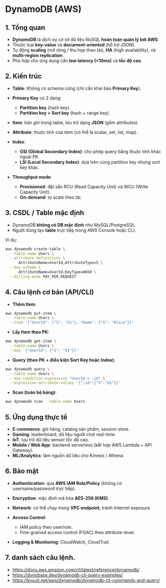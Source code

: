 # DynamoDB (AWS)

## 1. Tổng quan

* **DynamoDB** là dịch vụ cơ sở dữ liệu NoSQL **hoàn toàn quản lý bởi AWS**.
* Thuộc loại **key-value** và **document-oriented** (hỗ trợ JSON).
* Tự động **scaling** (mở rộng / thu hẹp theo tải), **HA** (high availability), và **multi-region replication**.
* Phù hợp cho ứng dụng cần **low latency (<10ms)** và **tốc độ cao**.
## 2. Kiến trúc

* **Table**: Không có schema cứng (chỉ cần khai báo **Primary Key**).
* **Primary Key** có 2 dạng:

  * **Partition key** (hash key).
  * **Partition key + Sort key** (hash + range key).
* **Item**: bản ghi trong table, lưu trữ dạng **JSON** (gồm attributes).
* **Attribute**: thuộc tính của item (có thể là scalar, set, list, map).
* **Index**:

  * **GSI (Global Secondary Index)**: cho phép query bằng thuộc tính khác ngoài PK.
  * **LSI (Local Secondary Index)**: dựa trên cùng partition key nhưng sort key khác.
* **Throughput mode**:

  * **Provisioned**: đặt sẵn RCU (Read Capacity Unit) và WCU (Write Capacity Unit).
  * **On-demand**: tự scale theo tải.
## 3. CSDL / Table mặc định

* DynamoDB **không có DB mặc định** như MySQL/PostgreSQL.
* Người dùng tạo **table** trực tiếp trong AWS Console hoặc CLI.

Ví dụ:

```bash
aws dynamodb create-table \
  --table-name Users \
  --attribute-definitions \
      AttributeName=UserId,AttributeType=S \
  --key-schema \
      AttributeName=UserId,KeyType=HASH \
  --billing-mode PAY_PER_REQUEST
```
## 4. Câu lệnh cơ bản (API/CLI)

* **Thêm Item**:

```bash
aws dynamodb put-item \
  --table-name Users \
  --item '{"UserId": {"S": "U1"}, "Name": {"S": "Alice"}}'
```

* **Lấy Item theo PK**:

```bash
aws dynamodb get-item \
  --table-name Users \
  --key '{"UserId": {"S": "U1"}}'
```

* **Query (theo PK + điều kiện Sort Key hoặc Index)**:

```bash
aws dynamodb query \
  --table-name Users \
  --key-condition-expression "UserId = :id" \
  --expression-attribute-values '{":id":{"S":"U1"}}'
```

* **Scan (toàn bộ bảng)**:

```bash
aws dynamodb scan --table-name Users
```
## 5. Ứng dụng thực tế

* **E-commerce**: giỏ hàng, catalog sản phẩm, session store.
* **Gaming**: leaderboard, dữ liệu người chơi real-time.
* **IoT**: lưu trữ dữ liệu sensor tốc độ cao.
* **Mobile / Web App**: backend serverless (kết hợp AWS Lambda + API Gateway).
* **ML/Analytics**: làm nguồn dữ liệu cho Kinesis / Athena.
## 6. Bảo mật

* **Authentication**: qua **AWS IAM Role/Policy** (không có username/password trực tiếp).
* **Encryption**: mặc định mã hóa **AES-256 (KMS)**.
* **Network**: có thể chạy trong **VPC endpoint**, tránh Internet exposure.
* **Access Control**:

  * IAM policy theo user/role.
  * Fine-grained access control (FGAC) theo attribute-level.
* **Logging & Monitoring**: CloudWatch, CloudTrail.
## 7. danh sách câu lệnh.
- https://docs.aws.amazon.com/cli/latest/reference/dynamodb/
- https://dynobase.dev/dynamodb-cli-query-examples/
- https://kysuit.net/aws/dynamodb/dynamodb-cli-commands-and-query/

